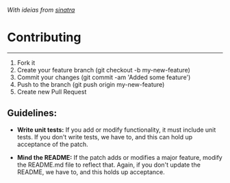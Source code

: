 *With ideias from [sinatra](https://github.com/sinatra/sinatra/blob/master/CONTRIBUTING.md)*

# Contributing
***
1. Fork it
2. Create your feature branch (git checkout -b my-new-feature)
3. Commit your changes (git commit -am 'Added some feature')
4. Push to the branch (git push origin my-new-feature)
5. Create new Pull Request

## Guidelines:
- **Write unit tests:** If you add or modify functionality, it must include unit tests. If you don't write tests, we have to, and this can hold up acceptance of the patch.

- **Mind the README:** If the patch adds or modifies a major feature, modify the README.md file to reflect that. Again, if you don't update the README, we have to, and this holds up acceptance.
